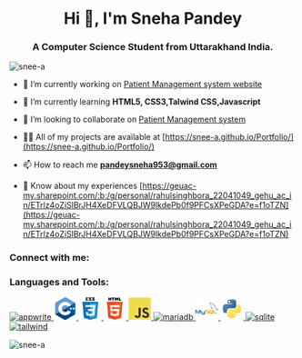 <h1 align="center">Hi 👋, I'm Sneha Pandey</h1>
<h3 align="center">A Computer Science Student from Uttarakhand India.</h3>

<p align="left"> <img src="https://komarev.com/ghpvc/?username=snee-a&label=Profile%20views&color=0e75b6&style=flat" alt="snee-a" /> </p>

- 🔭 I’m currently working on [Patient Management system website](file:///F:/heart_me_out-main/heart_me_out-main/index.html)

- 🌱 I’m currently learning **HTML5, CSS3,Talwind CSS,Javascript**

- 👯 I’m looking to collaborate on [Patient Management system](file:///F:/heart_me_out-main/heart_me_out-main/index.html)


- 👨‍💻 All of my projects are available at [https://snee-a.github.io/Portfolio/](https://snee-a.github.io/Portfolio/)

- 📫 How to reach me **pandeysneha953@gmail.com**

- 📄 Know about my experiences [https://geuac-my.sharepoint.com/:b:/g/personal/rahulsinghbora_22041049_gehu_ac_in/ETrlz4oZiSlBrJH4XeDFVLQBJW9lkdePb0f9PFCsXPeGDA?e=f1oTZN](https://geuac-my.sharepoint.com/:b:/g/personal/rahulsinghbora_22041049_gehu_ac_in/ETrlz4oZiSlBrJH4XeDFVLQBJW9lkdePb0f9PFCsXPeGDA?e=f1oTZN)

<h3 align="left">Connect with me:</h3>
<p align="left">
</p>

<h3 align="left">Languages and Tools:</h3>
<p align="left"> <a href="https://appwrite.io" target="_blank" rel="noreferrer"> <img src="https://www.vectorlogo.zone/logos/appwriteio/appwriteio-icon.svg" alt="appwrite" width="40" height="40"/> </a> <a href="https://www.w3schools.com/cpp/" target="_blank" rel="noreferrer"> <img src="https://raw.githubusercontent.com/devicons/devicon/master/icons/cplusplus/cplusplus-original.svg" alt="cplusplus" width="40" height="40"/> </a> <a href="https://www.w3schools.com/css/" target="_blank" rel="noreferrer"> <img src="https://raw.githubusercontent.com/devicons/devicon/master/icons/css3/css3-original-wordmark.svg" alt="css3" width="40" height="40"/> </a> <a href="https://www.w3.org/html/" target="_blank" rel="noreferrer"> <img src="https://raw.githubusercontent.com/devicons/devicon/master/icons/html5/html5-original-wordmark.svg" alt="html5" width="40" height="40"/> </a> <a href="https://developer.mozilla.org/en-US/docs/Web/JavaScript" target="_blank" rel="noreferrer"> <img src="https://raw.githubusercontent.com/devicons/devicon/master/icons/javascript/javascript-original.svg" alt="javascript" width="40" height="40"/> </a> <a href="https://mariadb.org/" target="_blank" rel="noreferrer"> <img src="https://www.vectorlogo.zone/logos/mariadb/mariadb-icon.svg" alt="mariadb" width="40" height="40"/> </a> <a href="https://www.mysql.com/" target="_blank" rel="noreferrer"> <img src="https://raw.githubusercontent.com/devicons/devicon/master/icons/mysql/mysql-original-wordmark.svg" alt="mysql" width="40" height="40"/> </a> <a href="https://www.python.org" target="_blank" rel="noreferrer"> <img src="https://raw.githubusercontent.com/devicons/devicon/master/icons/python/python-original.svg" alt="python" width="40" height="40"/> </a> <a href="https://www.sqlite.org/" target="_blank" rel="noreferrer"> <img src="https://www.vectorlogo.zone/logos/sqlite/sqlite-icon.svg" alt="sqlite" width="40" height="40"/> </a> <a href="https://tailwindcss.com/" target="_blank" rel="noreferrer"> <img src="https://www.vectorlogo.zone/logos/tailwindcss/tailwindcss-icon.svg" alt="tailwind" width="40" height="40"/> </a> </p>

<p><img align="center" src="https://github-readme-stats.vercel.app/api/top-langs?username=snee-a&show_icons=true&locale=en&layout=compact" alt="snee-a" /></p>
